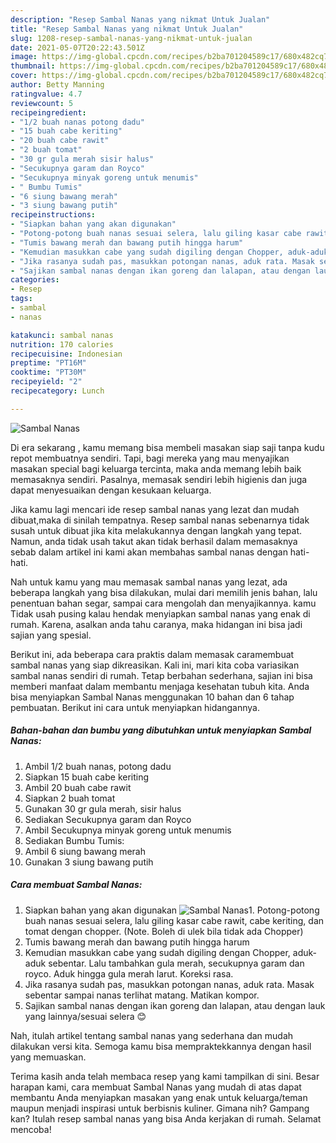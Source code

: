 ```yaml
---
description: "Resep Sambal Nanas yang nikmat Untuk Jualan"
title: "Resep Sambal Nanas yang nikmat Untuk Jualan"
slug: 1208-resep-sambal-nanas-yang-nikmat-untuk-jualan
date: 2021-05-07T20:22:43.501Z
image: https://img-global.cpcdn.com/recipes/b2ba701204589c17/680x482cq70/sambal-nanas-foto-resep-utama.jpg
thumbnail: https://img-global.cpcdn.com/recipes/b2ba701204589c17/680x482cq70/sambal-nanas-foto-resep-utama.jpg
cover: https://img-global.cpcdn.com/recipes/b2ba701204589c17/680x482cq70/sambal-nanas-foto-resep-utama.jpg
author: Betty Manning
ratingvalue: 4.7
reviewcount: 5
recipeingredient:
- "1/2 buah nanas potong dadu"
- "15 buah cabe keriting"
- "20 buah cabe rawit"
- "2 buah tomat"
- "30 gr gula merah sisir halus"
- "Secukupnya garam dan Royco"
- "Secukupnya minyak goreng untuk menumis"
- " Bumbu Tumis"
- "6 siung bawang merah"
- "3 siung bawang putih"
recipeinstructions:
- "Siapkan bahan yang akan digunakan"
- "Potong-potong buah nanas sesuai selera, lalu giling kasar cabe rawit, cabe keriting, dan tomat dengan chopper. (Note. Boleh di ulek bila tidak ada Chopper)"
- "Tumis bawang merah dan bawang putih hingga harum"
- "Kemudian masukkan cabe yang sudah digiling dengan Chopper, aduk-aduk sebentar. Lalu tambahkan gula merah, secukupnya garam dan royco. Aduk hingga gula merah larut. Koreksi rasa."
- "Jika rasanya sudah pas, masukkan potongan nanas, aduk rata. Masak sebentar sampai nanas terlihat matang. Matikan kompor."
- "Sajikan sambal nanas dengan ikan goreng dan lalapan, atau dengan lauk yang lainnya/sesuai selera 😊"
categories:
- Resep
tags:
- sambal
- nanas

katakunci: sambal nanas 
nutrition: 170 calories
recipecuisine: Indonesian
preptime: "PT16M"
cooktime: "PT30M"
recipeyield: "2"
recipecategory: Lunch

---
```



![Sambal Nanas](https://img-global.cpcdn.com/recipes/b2ba701204589c17/680x482cq70/sambal-nanas-foto-resep-utama.jpg)

Di era  sekarang , kamu memang bisa membeli masakan siap saji tanpa kudu repot membuatnya sendiri. Tapi, bagi mereka yang mau menyajikan masakan special bagi keluarga tercinta, maka anda memang lebih baik memasaknya sendiri. Pasalnya, memasak sendiri lebih higienis dan juga dapat menyesuaikan dengan kesukaan keluarga.

Jika kamu lagi mencari ide resep sambal nanas yang lezat dan mudah dibuat,maka di sinilah tempatnya. Resep sambal nanas  sebenarnya tidak susah untuk dibuat jika kita melakukannya dengan langkah yang tepat. Namun, anda tidak usah takut akan tidak berhasil dalam memasaknya 
sebab dalam artikel ini kami akan membahas sambal nanas dengan hati-hati.  



Nah untuk kamu yang mau memasak sambal nanas yang lezat, ada beberapa langkah yang bisa dilakukan, mulai dari memilih jenis bahan, lalu penentuan bahan segar, sampai cara mengolah dan menyajikannya. kamu Tidak usah pusing kalau hendak menyiapkan sambal nanas yang enak di rumah. Karena, asalkan anda  tahu caranya, maka hidangan ini bisa jadi sajian yang spesial.

Berikut ini, ada beberapa cara praktis  dalam memasak caramembuat sambal nanas yang siap dikreasikan. Kali ini, mari kita coba variasikan sambal nanas sendiri di rumah. Tetap berbahan sederhana, sajian ini bisa memberi manfaat dalam membantu menjaga kesehatan tubuh kita. Anda bisa menyiapkan Sambal Nanas menggunakan 10 bahan dan 6 tahap pembuatan. Berikut ini cara untuk menyiapkan hidangannya.

<!--inarticleads1-->

##### Bahan-bahan dan bumbu yang dibutuhkan untuk menyiapkan Sambal Nanas:

1. Ambil 1/2 buah nanas, potong dadu
1. Siapkan 15 buah cabe keriting
1. Ambil 20 buah cabe rawit
1. Siapkan 2 buah tomat
1. Gunakan 30 gr gula merah, sisir halus
1. Sediakan Secukupnya garam dan Royco
1. Ambil Secukupnya minyak goreng untuk menumis
1. Sediakan  Bumbu Tumis:
1. Ambil 6 siung bawang merah
1. Gunakan 3 siung bawang putih




<!--inarticleads2-->

##### Cara membuat Sambal Nanas:

1. Siapkan bahan yang akan digunakan
<img src="https://img-global.cpcdn.com/steps/02b12466369a1947/160x128cq70/sambal-nanas-langkah-memasak-1-foto.jpg" alt="Sambal Nanas">1. Potong-potong buah nanas sesuai selera, lalu giling kasar cabe rawit, cabe keriting, dan tomat dengan chopper. (Note. Boleh di ulek bila tidak ada Chopper)
1. Tumis bawang merah dan bawang putih hingga harum
1. Kemudian masukkan cabe yang sudah digiling dengan Chopper, aduk-aduk sebentar. Lalu tambahkan gula merah, secukupnya garam dan royco. Aduk hingga gula merah larut. Koreksi rasa.
1. Jika rasanya sudah pas, masukkan potongan nanas, aduk rata. Masak sebentar sampai nanas terlihat matang. Matikan kompor.
1. Sajikan sambal nanas dengan ikan goreng dan lalapan, atau dengan lauk yang lainnya/sesuai selera 😊




Nah, itulah artikel tentang  sambal nanas  yang sederhana dan mudah dilakukan versi kita. Semoga kamu bisa mempraktekkannya dengan hasil yang memuaskan. 

Terima kasih anda telah membaca resep yang kami tampilkan di sini. Besar harapan kami, cara membuat  Sambal Nanas yang mudah di atas dapat membantu Anda menyiapkan masakan yang enak untuk keluarga/teman maupun menjadi inspirasi untuk berbisnis kuliner. Gimana nih? Gampang kan? Itulah resep sambal nanas yang bisa Anda kerjakan di rumah. Selamat mencoba!

